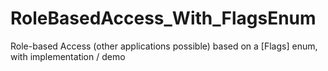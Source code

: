 # RoleBasedAccess_With_FlagsEnum
Role-based Access (other applications possible) based on a [Flags] enum, with implementation / demo
